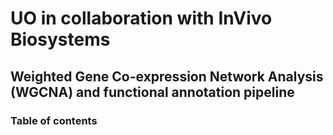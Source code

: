 # UO in collaboration with InVivo Biosystems
## Weighted Gene Co-expression Network Analysis (WGCNA) and functional annotation pipeline

### Table of contents
